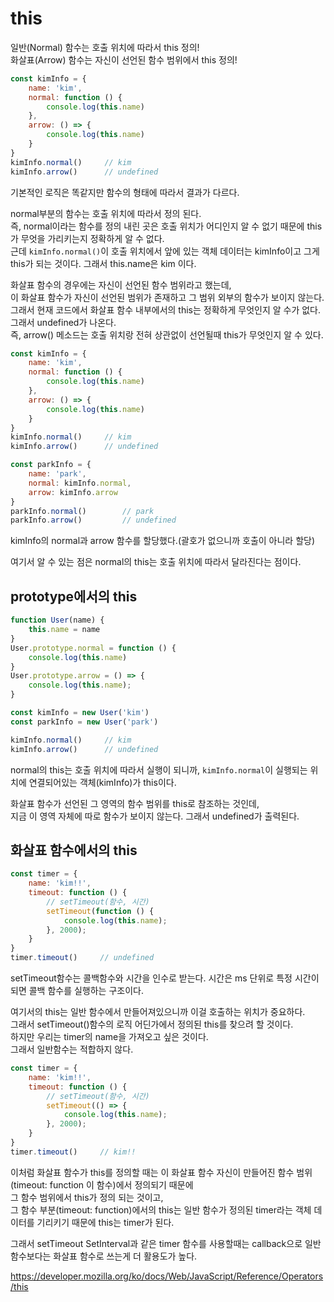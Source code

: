 # this 
일반(Normal) 함수는 호출 위치에 따라서 this 정의!  
화살표(Arrow) 함수는 자신이 선언된 함수 범위에서 this 정의!  

```javascript
const kimInfo = {
    name: 'kim',
    normal: function () {  
        console.log(this.name)
    },
    arrow: () => {
        console.log(this.name)
    }
}
kimInfo.normal()     // kim
kimInfo.arrow()      // undefined
```
기본적인 로직은 똑같지만 함수의 형태에 따라서 결과가 다르다.

normal부분의 함수는 호출 위치에 따라서 정의 된다.  
즉, normal이라는 함수를 정의 내린 곳은 호출 위치가 어디인지 알 수 없기 때문에 this가 무엇을 가리키는지 정확하게 알 수 없다.  
근데 `kimInfo.normal()`이 호출 위치에서 앞에 있는 객체 데이터는 kimInfo이고 그게 this가 되는 것이다. 그래서 this.name은 kim 이다. 

화살표 함수의 경우에는 자신이 선언된 함수 범위라고 했는데,  
이 화살표 함수가 자신이 선언된 범위가 존재하고 그 범위 외부의 함수가 보이지 않는다.  
그래서 현재 코드에서 화살표 함수 내부에서의 this는 정확하게 무엇인지 알 수가 없다.  
그래서 undefined가 나온다.  
즉, arrow() 메소드는 호출 위치랑 전혀 상관없이 선언될때 this가 무엇인지 알 수 있다.  

```javascript
const kimInfo = {
    name: 'kim',
    normal: function () {  
        console.log(this.name)
    },
    arrow: () => {
        console.log(this.name)
    }
}
kimInfo.normal()     // kim
kimInfo.arrow()      // undefined

const parkInfo = {
    name: 'park',
    normal: kimInfo.normal,
    arrow: kimInfo.arrow
}
parkInfo.normal()        // park
parkInfo.arrow()         // undefined
```
kimInfo의 normal과 arrow 함수를 할당했다.(괄호가 없으니까 호출이 아니라 할당)   

여기서 알 수 있는 점은 normal의 this는 호출 위치에 따라서 달라진다는 점이다.  

## prototype에서의 this
```javascript
function User(name) {  
    this.name = name
}
User.prototype.normal = function () {  
    console.log(this.name)
}
User.prototype.arrow = () => {
    console.log(this.name);
}

const kimInfo = new User('kim')
const parkInfo = new User('park')

kimInfo.normal()     // kim
kimInfo.arrow()      // undefined
```

normal의 this는 호출 위치에 따라서 실행이 되니까, `kimInfo.normal`이 실행되는 위치에 연결되어있는 객체(kimInfo)가 this이다.  

화살표 함수가 선언된 그 영역의 함수 범위를 this로 참조하는 것인데,  
지금 이 영역 자체에 따로 함수가 보이지 않는다. 그래서 undefined가 출력된다.  

## 화살표 함수에서의 this

```javascript
const timer = {
    name: 'kim!!',
    timeout: function () {  
        // setTimeout(함수, 시간)
        setTimeout(function () {
            console.log(this.name);
        }, 2000);
    }
}
timer.timeout()     // undefined
```
setTimeout함수는 콜백함수와 시간을 인수로 받는다. 시간은 ms 단위로 특정 시간이 되면 콜백 함수를 실행하는 구조이다.  

여기서의 this는 일반 함수에서 만들어져있으니까 이걸 호출하는 위치가 중요하다.  
그래서 setTimeout()함수의 로직 어딘가에서 정의된 this를 찾으려 할 것이다.  
하지만 우리는 timer의 name을 가져오고 싶은 것이다.  
그래서 일반함수는 적합하지 않다.  

```javascript
const timer = {
    name: 'kim!!',
    timeout: function () {  
        // setTimeout(함수, 시간)
        setTimeout(() => {
            console.log(this.name);
        }, 2000);
    }
}
timer.timeout()     // kim!!
```

이처럼 화살표 함수가 this를 정의할 때는 이 화살표 함수 자신이 만들어진 함수 범위(timeout: function 이 함수)에서 정의되기 때문에  
그 함수 범위에서 this가 정의 되는 것이고,  
그 함수 부분(timeout: function)에서의 this는 일반 함수가 정의된 timer라는 객체 데이터를 기리키기 때문에 this는 timer가 된다.  

그래서 setTimeout SetInterval과 같은 timer 함수를 사용할때는 callback으로 일반 함수보다는 화살표 함수로 쓰는게 더 활용도가 높다.  


https://developer.mozilla.org/ko/docs/Web/JavaScript/Reference/Operators/this
